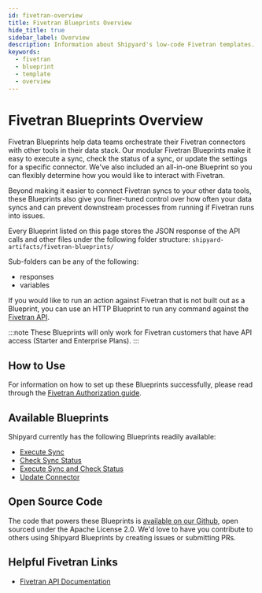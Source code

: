 ```yaml
---
id: fivetran-overview
title: Fivetran Blueprints Overview
hide_title: true
sidebar_label: Overview
description: Information about Shipyard's low-code Fivetran templates.
keywords:
  - fivetran
  - blueprint
  - template
  - overview
---
```


# Fivetran Blueprints Overview

Fivetran Blueprints help data teams orchestrate their Fivetran connectors with other tools in their data stack. Our modular Fivetran Blueprints make it easy to execute a sync, check the status of a sync, or update the settings for a specific connector. We've also included an all-in-one Blueprint so you can flexibly determine how you would like to interact with Fivetran.

Beyond making it easier to connect Fivetran syncs to your other data tools, these Blueprints also give you finer-tuned control over how often your data syncs and can prevent downstream processes from running if Fivetran runs into issues.

Every Blueprint listed on this page stores the JSON response of the API calls and other files under the following folder structure:
`shipyard-artifacts/fivetran-blueprints/`

Sub-folders can be any of the following:
- responses
- variables

If you would like to run an action against Fivetran that is not built out as a Blueprint, you can use an HTTP Blueprint to run any command against the [Fivetran API](https://fivetran.com/docs/rest-api).

:::note
These Blueprints will only work for Fivetran customers that have API access (Starter and Enterprise Plans).
:::

## How to Use
For information on how to set up these Blueprints successfully, please read through the [Fivetran Authorization guide](fivetran-authorization.md).

## Available Blueprints
Shipyard currently has the following Blueprints readily available:
- [Execute Sync](fivetran-execute-sync.md)
- [Check Sync Status](fivetran-check-sync-status.md)
- [Execute Sync and Check Status](fivetran-execute-sync-and-check-status.md)
- [Update Connector](fivetran-update-connector.md)

## Open Source Code
The code that powers these Blueprints is [available on our Github](https://github.com/shipyardapp/fivetran-blueprints), open sourced under the Apache License 2.0. We'd love to have you contribute to others using Shipyard Blueprints by creating issues or submitting PRs.

## Helpful Fivetran Links
- [Fivetran API Documentation](https://fivetran.com/docs/rest-api)